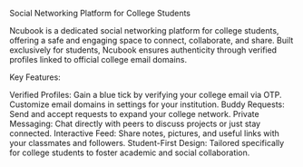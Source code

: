 Social Networking Platform for College Students

Ncubook is a dedicated social networking platform for college students, offering a safe and engaging space to connect, collaborate, and share. Built exclusively for students, Ncubook ensures authenticity through verified profiles linked to official college email domains.

Key Features:

Verified Profiles: Gain a blue tick by verifying your college email via OTP. Customize email domains in settings for your institution.
Buddy Requests: Send and accept requests to expand your college network.
Private Messaging: Chat directly with peers to discuss projects or just stay connected.
Interactive Feed: Share notes, pictures, and useful links with your classmates and followers.
Student-First Design: Tailored specifically for college students to foster academic and social collaboration.
